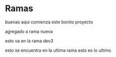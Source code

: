 # Ramas
buenas aqui comienza este bonito proyecto

agregado a rama nueva

esto va en la rama dev3

esto se encuentra en la ultima rama
esto es lo ultimo